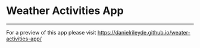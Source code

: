 # Weather Activities App

---

For a preview of this app please visit https://danielrileyde.github.io/weater-activities-app/
